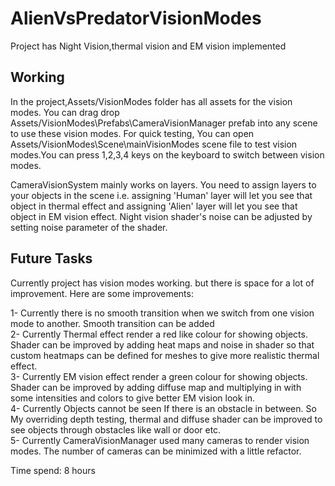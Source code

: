 # AlienVsPredatorVisionModes

Project has Night Vision,thermal vision and EM vision implemented

## Working

In the project,Assets/VisionModes folder has all assets for the  vision modes.
You can drag drop Assets/VisionModes\Prefabs\CameraVisionManager prefab into any scene to use these vision modes.
For quick testing, You can open Assets/VisionModes\Scene\mainVisionModes scene file to test vision modes.You can press 1,2,3,4 keys on the keyboard to switch between vision modes.

CameraVisionSystem mainly works on layers. You need to assign layers to your objects in the scene i.e. assigning 'Human' layer will let you see that object in thermal effect and assigning 'Alien' layer will let you see that object in EM vision effect.
Night vision shader's noise can be adjusted by setting noise parameter of the shader.

## Future Tasks

Currently project has vision modes working. but there is space for a lot of improvement.
Here are some improvements:

1- Currently there is no smooth transition when we switch from one vision mode to another. Smooth transition can be added <br/>
2- Currently Thermal effect render a red like colour for showing objects. Shader can be improved by adding heat maps  and noise in shader so that custom heatmaps can be defined for meshes to give more realistic thermal effect.<br/>
3- Currently EM vision effect render a green colour for showing objects. Shader can be improved by adding diffuse map and multiplying in with some intensities and colors to give better EM vision look in.<br/>
4- Currently Objects cannot be seen If there is an obstacle in between. So My overriding depth testing, thermal and diffuse shader can be improved to see objects through obstacles like wall or door etc.<br/>
5- Currently CameraVisionManager used many cameras to render vision modes. The number of cameras can be minimized with a little refactor. <br/>



Time spend: 8 hours